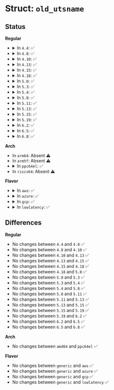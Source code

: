 # Struct: <code>old_utsname</code>

## Status
<b>Regular</b>
<ul>
<li>
<details>
<summary>In <code>4.4</code>: ✅</summary>

```c
struct old_utsname {
    char sysname[65];
    char nodename[65];
    char release[65];
    char version[65];
    char machine[65];
};
```
</details>
</li>
<li>
<details>
<summary>In <code>4.8</code>: ✅</summary>

```c
struct old_utsname {
    char sysname[65];
    char nodename[65];
    char release[65];
    char version[65];
    char machine[65];
};
```
</details>
</li>
<li>
<details>
<summary>In <code>4.10</code>: ✅</summary>

```c
struct old_utsname {
    char sysname[65];
    char nodename[65];
    char release[65];
    char version[65];
    char machine[65];
};
```
</details>
</li>
<li>
<details>
<summary>In <code>4.13</code>: ✅</summary>

```c
struct old_utsname {
    char sysname[65];
    char nodename[65];
    char release[65];
    char version[65];
    char machine[65];
};
```
</details>
</li>
<li>
<details>
<summary>In <code>4.15</code>: ✅</summary>

```c
struct old_utsname {
    char sysname[65];
    char nodename[65];
    char release[65];
    char version[65];
    char machine[65];
};
```
</details>
</li>
<li>
<details>
<summary>In <code>4.18</code>: ✅</summary>

```c
struct old_utsname {
    char sysname[65];
    char nodename[65];
    char release[65];
    char version[65];
    char machine[65];
};
```
</details>
</li>
<li>
<details>
<summary>In <code>5.0</code>: ✅</summary>

```c
struct old_utsname {
    char sysname[65];
    char nodename[65];
    char release[65];
    char version[65];
    char machine[65];
};
```
</details>
</li>
<li>
<details>
<summary>In <code>5.3</code>: ✅</summary>

```c
struct old_utsname {
    char sysname[65];
    char nodename[65];
    char release[65];
    char version[65];
    char machine[65];
};
```
</details>
</li>
<li>
<details>
<summary>In <code>5.4</code>: ✅</summary>

```c
struct old_utsname {
    char sysname[65];
    char nodename[65];
    char release[65];
    char version[65];
    char machine[65];
};
```
</details>
</li>
<li>
<details>
<summary>In <code>5.8</code>: ✅</summary>

```c
struct old_utsname {
    char sysname[65];
    char nodename[65];
    char release[65];
    char version[65];
    char machine[65];
};
```
</details>
</li>
<li>
<details>
<summary>In <code>5.11</code>: ✅</summary>

```c
struct old_utsname {
    char sysname[65];
    char nodename[65];
    char release[65];
    char version[65];
    char machine[65];
};
```
</details>
</li>
<li>
<details>
<summary>In <code>5.13</code>: ✅</summary>

```c
struct old_utsname {
    char sysname[65];
    char nodename[65];
    char release[65];
    char version[65];
    char machine[65];
};
```
</details>
</li>
<li>
<details>
<summary>In <code>5.15</code>: ✅</summary>

```c
struct old_utsname {
    char sysname[65];
    char nodename[65];
    char release[65];
    char version[65];
    char machine[65];
};
```
</details>
</li>
<li>
<details>
<summary>In <code>5.19</code>: ✅</summary>

```c
struct old_utsname {
    char sysname[65];
    char nodename[65];
    char release[65];
    char version[65];
    char machine[65];
};
```
</details>
</li>
<li>
<details>
<summary>In <code>6.2</code>: ✅</summary>

```c
struct old_utsname {
    char sysname[65];
    char nodename[65];
    char release[65];
    char version[65];
    char machine[65];
};
```
</details>
</li>
<li>
<details>
<summary>In <code>6.5</code>: ✅</summary>

```c
struct old_utsname {
    char sysname[65];
    char nodename[65];
    char release[65];
    char version[65];
    char machine[65];
};
```
</details>
</li>
<li>
<details>
<summary>In <code>6.8</code>: ✅</summary>

```c
struct old_utsname {
    char sysname[65];
    char nodename[65];
    char release[65];
    char version[65];
    char machine[65];
};
```
</details>
</li>
</ul>
<b>Arch</b>
<ul>
<li>
In <code>arm64</code>: Absent ⚠️
</li>
<li>
In <code>armhf</code>: Absent ⚠️
</li>
<li>
<details>
<summary>In <code>ppc64el</code>: ✅</summary>

```c
struct old_utsname {
    char sysname[65];
    char nodename[65];
    char release[65];
    char version[65];
    char machine[65];
};
```
</details>
</li>
<li>
In <code>riscv64</code>: Absent ⚠️
</li>
</ul>
<b>Flavor</b>
<ul>
<li>
<details>
<summary>In <code>aws</code>: ✅</summary>

```c
struct old_utsname {
    char sysname[65];
    char nodename[65];
    char release[65];
    char version[65];
    char machine[65];
};
```
</details>
</li>
<li>
<details>
<summary>In <code>azure</code>: ✅</summary>

```c
struct old_utsname {
    char sysname[65];
    char nodename[65];
    char release[65];
    char version[65];
    char machine[65];
};
```
</details>
</li>
<li>
<details>
<summary>In <code>gcp</code>: ✅</summary>

```c
struct old_utsname {
    char sysname[65];
    char nodename[65];
    char release[65];
    char version[65];
    char machine[65];
};
```
</details>
</li>
<li>
<details>
<summary>In <code>lowlatency</code>: ✅</summary>

```c
struct old_utsname {
    char sysname[65];
    char nodename[65];
    char release[65];
    char version[65];
    char machine[65];
};
```
</details>
</li>
</ul>

## Differences
<b>Regular</b>
<ul>
<li>
No changes between <code>4.4</code> and <code>4.8</code> ✅
</li>
<li>
No changes between <code>4.8</code> and <code>4.10</code> ✅
</li>
<li>
No changes between <code>4.10</code> and <code>4.13</code> ✅
</li>
<li>
No changes between <code>4.13</code> and <code>4.15</code> ✅
</li>
<li>
No changes between <code>4.15</code> and <code>4.18</code> ✅
</li>
<li>
No changes between <code>4.18</code> and <code>5.0</code> ✅
</li>
<li>
No changes between <code>5.0</code> and <code>5.3</code> ✅
</li>
<li>
No changes between <code>5.3</code> and <code>5.4</code> ✅
</li>
<li>
No changes between <code>5.4</code> and <code>5.8</code> ✅
</li>
<li>
No changes between <code>5.8</code> and <code>5.11</code> ✅
</li>
<li>
No changes between <code>5.11</code> and <code>5.13</code> ✅
</li>
<li>
No changes between <code>5.13</code> and <code>5.15</code> ✅
</li>
<li>
No changes between <code>5.15</code> and <code>5.19</code> ✅
</li>
<li>
No changes between <code>5.19</code> and <code>6.2</code> ✅
</li>
<li>
No changes between <code>6.2</code> and <code>6.5</code> ✅
</li>
<li>
No changes between <code>6.5</code> and <code>6.8</code> ✅
</li>
</ul>
<b>Arch</b>
<ul>
<li>
No changes between <code>amd64</code> and <code>ppc64el</code> ✅
</li>
</ul>
<b>Flavor</b>
<ul>
<li>
No changes between <code>generic</code> and <code>aws</code> ✅
</li>
<li>
No changes between <code>generic</code> and <code>azure</code> ✅
</li>
<li>
No changes between <code>generic</code> and <code>gcp</code> ✅
</li>
<li>
No changes between <code>generic</code> and <code>lowlatency</code> ✅
</li>
</ul>
